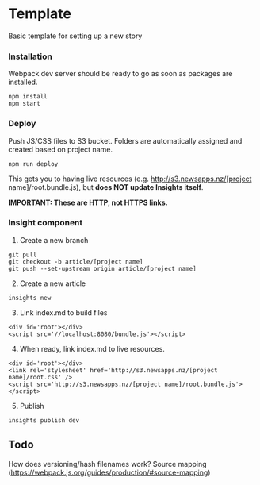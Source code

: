 # Template
Basic template for setting up a new story


### Installation
Webpack dev server should be ready to go as soon as packages are installed.
```
npm install
npm start
```

### Deploy
Push JS/CSS files to S3 bucket. Folders are automatically assigned and created based on project name.

```
npm run deploy
```

This gets you to having live resources (e.g. http://s3.newsapps.nz/[project name]/root.bundle.js), but **does NOT update Insights itself**.

**IMPORTANT: These are HTTP, not HTTPS links.**


### Insight component
1. Create a new branch
```
git pull
git checkout -b article/[project name]
git push --set-upstream origin article/[project name]
```

2. Create a new article
```
insights new
```

3. Link index.md to build files
```
<div id='root'></div>
<script src='//localhost:8080/bundle.js'></script>
```

4. When ready, link index.md to live resources.
```
<div id='root'></div>
<link rel='stylesheet' href='http://s3.newsapps.nz/[project name]/root.css' />
<script src='http://s3.newsapps.nz/[project name]/root.bundle.js'></script>
```

5. Publish
```
insights publish dev
```


## Todo
How does versioning/hash filenames work?
Source mapping (https://webpack.js.org/guides/production/#source-mapping)
